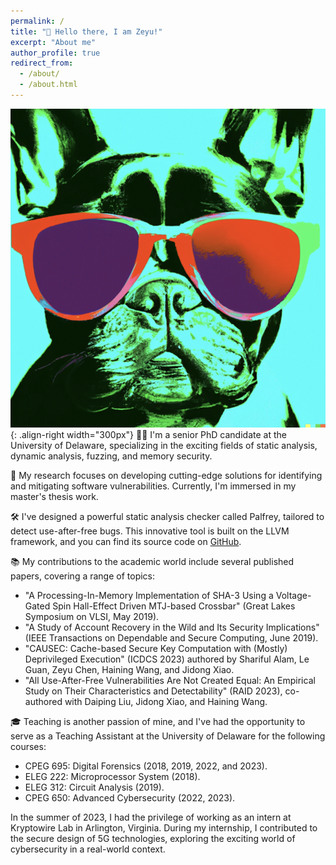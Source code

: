 ```yaml
---
permalink: /
title: "🐨 Hello there, I am Zeyu!"
excerpt: "About me"
author_profile: true
redirect_from: 
  - /about/
  - /about.html
---
```


![Illustration of combining words and pictures](/images/dog.png){: .align-right width="300px"}
👨‍💻 I'm a senior PhD candidate at the University of Delaware, specializing in the exciting fields of static analysis, dynamic analysis, fuzzing, and memory security.

🔬 My research focuses on developing cutting-edge solutions for identifying and mitigating software vulnerabilities. Currently, I'm immersed in my master's thesis work.

🛠 I've designed a powerful static analysis checker called Palfrey, tailored to detect use-after-free bugs. This innovative tool is built on the LLVM framework, and you can find its source code on [GitHub](https://github.com/wtismyza/Palfrey).

📚 My contributions to the academic world include several published papers, covering a range of topics:

- "A Processing-In-Memory Implementation of SHA-3 Using a Voltage-Gated Spin Hall-Effect Driven MTJ-based Crossbar" (Great Lakes Symposium on VLSI, May 2019).
- "A Study of Account Recovery in the Wild and Its Security Implications" (IEEE Transactions on Dependable and Secure Computing, June 2019).
- "CAUSEC: Cache-based Secure Key Computation with (Mostly) Deprivileged Execution" (ICDCS 2023) authored by Shariful Alam, Le Guan, Zeyu Chen, Haining Wang, and Jidong Xiao.
- "All Use-After-Free Vulnerabilities Are Not Created Equal: An Empirical Study on Their Characteristics and Detectability" (RAID 2023), co-authored with Daiping Liu, Jidong Xiao, and Haining Wang.

🎓 Teaching is another passion of mine, and I've had the opportunity to serve as a Teaching Assistant at the University of Delaware for the following courses:

- CPEG 695: Digital Forensics (2018, 2019, 2022, and 2023).
- ELEG 222: Microprocessor System (2018).
- ELEG 312: Circuit Analysis (2019).
- CPEG 650: Advanced Cybersecurity (2022, 2023).


In the summer of 2023, I had the privilege of working as an intern at Kryptowire Lab in Arlington, Virginia. During my internship, I contributed to the secure design of 5G technologies, exploring the exciting world of cybersecurity in a real-world context.
